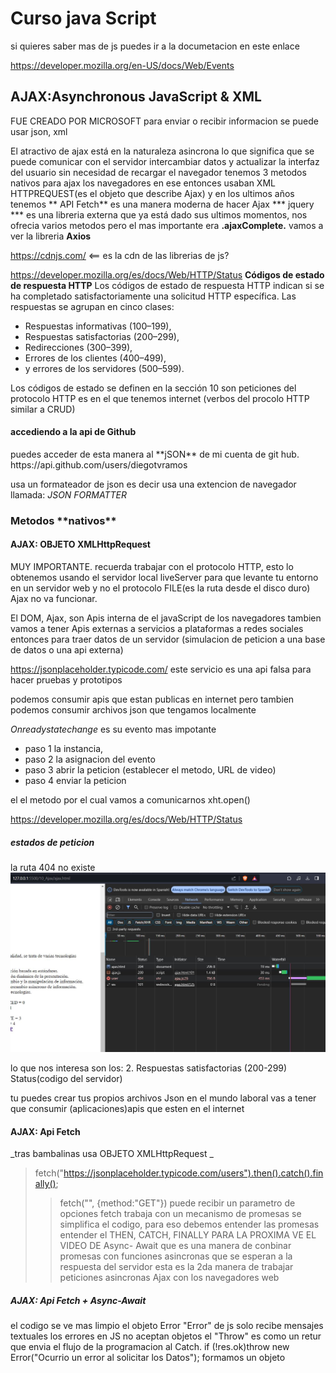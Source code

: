 <h1>Curso java Script</h1>

si quieres saber mas de js puedes ir a la documetacion en este enlace

https://developer.mozilla.org/en-US/docs/Web/Events



<h2>AJAX:Asynchronous JavaScript & XML</h2>
FUE CREADO POR MICROSOFT
para enviar o recibir informacion se puede usar json, xml

El atractivo de ajax está en la naturaleza asincrona lo que significa que se puede comunicar con el servidor intercambiar datos y actualizar la interfaz del usuario sin necesidad de recargar el navegador
tenemos 3 metodos nativos para ajax los navegadores en ese entonces usaban XML HTTPREQUEST(es el objeto que describe Ajax) y en los ultimos años tenemos ** API Fetch** es una manera moderna de hacer Ajax
*** jquery ***
es una libreria externa que ya está dado sus ultimos momentos, nos ofrecia varios metodos pero el mas importante era **.ajaxComplete.**
vamos a ver la libreria **Axios**

https://cdnjs.com/ <== es la cdn de las librerias de js?


 https://developer.mozilla.org/es/docs/Web/HTTP/Status 
**Códigos de estado de respuesta HTTP**
Los códigos de estado de respuesta HTTP indican si se ha completado satisfactoriamente una solicitud HTTP específica. Las respuestas se agrupan en cinco clases:

- Respuestas informativas (100–199),
- Respuestas satisfactorias (200–299),
- Redirecciones (300–399),
- Errores de los clientes (400–499),
- y errores de los servidores (500–599).

Los códigos de estado se definen en la sección 10 
son peticiones del protocolo HTTP es en el que tenemos internet
(verbos del procolo HTTP similar a CRUD)


<h4> accediendo a la api de Github</h4>
puedes acceder de esta manera al **jSON** de mi cuenta de git hub.
https://api.github.com/users/diegotvramos 

usa un formateador de json es decir usa una extencion de navegador llamada: _JSON FORMATTER_
<h3>Metodos **nativos**</h3>
<h4>AJAX: OBJETO XMLHttpRequest</h4>
MUY IMPORTANTE.
recuerda trabajar con el protocolo HTTP, esto lo obtenemos usando el servidor local liveServer para que levante tu entorno en un servidor web  y no el protocolo FILE(es la ruta desde el disco duro) Ajax no va funcionar.

El DOM, Ajax, son  Apis interna de el javaScript de los navegadores
tambien vamos a tener Apis externas a servicios a plataformas a redes sociales entonces para traer datos de un servidor (simulacion de peticion a una base de datos o una api externa)

https://jsonplaceholder.typicode.com/ este servicio es una api falsa para hacer pruebas y prototipos

podemos consumir apis que estan publicas en internet pero tambien podemos consumir archivos json que tengamos localmente

_Onreadystatechange_ es su evento mas impotante
- paso 1 la instancia,
- paso 2 la asignacion del evento
- paso 3 abrir la peticion (establecer el metodo, URL de video)
- paso 4 enviar la peticion

el el metodo por el cual vamos a comunicarnos xht.open()


 https://developer.mozilla.org/es/docs/Web/HTTP/Status 
<h5>estados de peticion</h5>

la ruta 404 no existe 
![Esta es una imagen de ejemplo](/10_Ajax/404.JPG)

lo que nos interesa son los:
 2. Respuestas satisfactorias (200-299) Status(codigo del servidor)

 tu puedes crear tus propios archivos Json en el mundo laboral vas a tener que consumir (aplicaciones)apis que esten en el internet

<h4>AJAX: Api Fetch</h4>

_tras bambalinas usa OBJETO XMLHttpRequest _

> fetch("https://jsonplaceholder.typicode.com/users").then().catch().finally();
>> fetch("", {method:"GET"}) puede recibir un parametro de opciones
fetch trabaja con un mecanismo de promesas
se simplifica el codigo, para eso debemos entender las promesas entender el THEN, CATCH, FINALLY
PARA LA PROXIMA VE EL VIDEO DE Async- Await que es una manera de conbinar promesas con funciones asincronas que se esperan a la respuesta del servidor
esta es la 2da manera de trabajar peticiones asincronas Ajax con los navegadores web

<h5>AJAX: Api Fetch + Async-Await</h5>
el codigo se ve mas limpio
el objeto Error "Error" de js solo recibe mensajes textuales
los errores en JS no aceptan objetos
el "Throw" es como un retur que envia el flujo de la programacion al Catch.
if (!res.ok)throw new Error("Ocurrio un error al solicitar los Datos");
formamos un objeto

